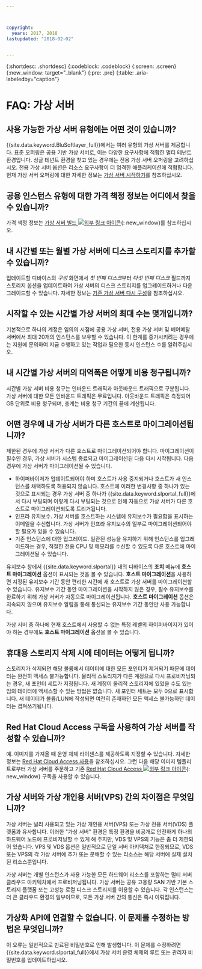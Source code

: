 ```yaml
---



copyright:
  years: 2017, 2018
lastupdated: "2018-02-02"


---
```


{:shortdesc: .shortdesc}
{:codeblock: .codeblock}
{:screen: .screen}
{:new_window: target="_blank"}
{:pre: .pre}
{:table: .aria-labeledby="caption"}


# FAQ: 가상 서버  

## 사용 가능한 가상 서버 유형에는 어떤 것이 있습니까?
{{site.data.keyword.BluSoftlayer_full}}에서는 여러 유형의 가상 서버를 제공합니다. 표준 오퍼링은 공용 기반 가상 서버로, 이는 다양한 요구사항에 적합한 멀티 테넌트 환경입니다. 싱글 테넌트 환경을 찾고 있는 경우에는 전용 가상 서버 오퍼링을 고려하십시오. 전용 가상 서버 옵션은 리소스 요구사항이 더 엄격한 애플리케이션에 적합합니다. 현재 가상 서버 오퍼링에 대한 자세한 정보는 [가상 서버 시작하기](../vsi/vsi_index.html)를 참조하십시오.

## 공용 인스턴스 유형에 대한 가격 책정 정보는 어디에서 찾을 수 있습니까?
가격 책정 정보는 [가상 서버 빌드 ![외부 링크 아이콘](../icons/launch-glyph.svg "외부 링크 아이콘")](https://www.ibm.com/cloud-computing/bluemix/virtual-servers){: new_window}를 참조하십시오.

## 내 시간별 또는 월별 가상 서버에 디스크 스토리지를 추가할 수 있습니까?
업데이트할 디바이스의 *구성* 화면에서 *첫 번째 디스크*부터 *다섯 번째 디스크* 필드까지 스토리지 옵션을 업데이트하여 가상 서버의 디스크 스토리지를 업그레이드하거나 다운그레이드할 수 있습니다. 자세한 정보는 [기존 가상 서버 다시 구성](../vsi/vsi_reconfigure.html)을 참조하십시오.

## 시작할 수 있는 시간별 가상 서버의 최대 수는 몇개입니까?

기본적으로 하나의 계정은 임의의 시점에 공용 가상 서버, 전용 가상 서버 및 베어메탈 서버에서 최대 20개의 인스턴스를 보유할 수 있습니다.  이 한계를 증가시키려는 경우에는 지원에 문의하여 지금 수행하고 있는 작업과 필요한 동시 인스턴스 수를 알려주십시오.

## 내 시간별 가상 서버의 대역폭은 어떻게 비용 청구됩니까?

시간별 가상 서버 비용 청구는 인바운드 트래픽과 아웃바운드 트래픽으로 구분됩니다. 가상 서버에 대한 모든 인바운드 트래픽은 무료입니다. 아웃바운드 트래픽은 측정되어 GB 단위로 비용 청구되며, 총계는 비용 청구 기간의 끝에 계산됩니다.

## 어떤 경우에 내 가상 서버가 다른 호스트로 마이그레이션됩니까?

제한된 경우에 가상 서버가 다른 호스트로 마이그레이션되어야 합니다. 마이그레이션이 필수인 경우, 가상 서버가 시스템 종료되고 마이그레이션된 다음 다시 시작됩니다. 다음 경우에 가상 서버가 마이그레이션될 수 있습니다.

* 하이퍼바이저가 업데이트되어야 하며 호스트가 사용 중지되거나 호스트가 새 인스턴스를 채택하도록 허용되지 않습니다. 호스트에 이러한 변경사항 중 하나가 있는 것으로 표시되는 경우 가상 서버 중 하나가 {{site.data.keyword.slportal_full}}에서 다시 부팅되며 이렇게 다시 부팅되는 것으로 인해 자동으로 가상 서버가 다른 호스트로 마이그레이션되도록 트리거됩니다.
* 인프라 유지보수. 가상 서버를 호스트하는 시스템에 유지보수가 필요함을 표시하는 이메일을 수신합니다. 가상 서버가 인프라 유지보수의 일부로 마이그레이션되어야 할 필요가 있을 수 있습니다.
* 기존 인스턴스에 대한 업그레이드. 일관된 성능을 유지하기 위해 인스턴스를 업그레이드하는 경우, 적절한 전용 CPU 및 메모리를 수신할 수 있도록 다른 호스트에 마이그레이션될 수 있습니다.

유지보수 창에서 {{site.data.keyword.slportal}} 내의 디바이스의 **조치** 메뉴에 **호스트 마이그레이션** 옵션이 표시되는 것을 볼 수 있습니다. **호스트 마이그레이션**을 사용하면 지정된 유지보수 기간 동안 편리한 시간에 새 호스트로 가상 서버를 마이그레이션할 수 있습니다. 유지보수 기간 동안 마이그레이션을 시작하지 않은 경우, 필수 유지보수를 완료하기 위해 가상 서버가 자동으로 마이그레이션됩니다. **호스트 마이그레이션** 옵션은 지속되지 않으며 유지보수 알림을 통해 통신되는 유지보수 기간 동안만 사용 가능합니다.

가상 서버 중 하나에 현재 호스트에서 사용할 수 없는 특정 레벨의 하이퍼바이저가 있어야 하는 경우에도 **호스트 마이그레이션** 옵션을 볼 수 있습니다.

## 휴대용 스토리지 삭제 시에 데이터는 어떻게 됩니까? 

스토리지가 삭제되면 해당 볼륨에서 데이터에 대한 모든 포인터가 제거되기 때문에 데이터는 완전히 액세스 불가능합니다. 물리적 스토리지가 다른 계정으로 다시 프로비저닝되는 경우, 새 포인터 세트가 지정됩니다. 새 계정이 물리적 스토리지에 있었을 수도 있는 임의 데이터에 액세스할 수 있는 방법은 없습니다. 새 포인터 세트는 모두 0으로 표시합니다. 새 데이터가 볼륨/LUN에 작성되면 여전히 존재하던 모든 액세스 불가능하던 데이터는 겹쳐쓰기됩니다. 

## Red Hat Cloud Access 구독을 사용하여 가상 서버를 작성할 수 있습니까?

예. 이미지를 가져올 때 운영 체제 라이센스를 제공하도록 지정할 수 있습니다. 자세한 정보는 [Red Hat Cloud Access 사용](../infrastructure/image-templates/use-red-hat-cloud-access.html)을 참조하십시오. 그런 다음 해당 이미지 템플리트로부터 가상 서버를 주문하고 기존 [Red Hat Cloud Access ![외부 링크 아이콘](../icons/launch-glyph.svg "외부 링크 아이콘")](https://www.redhat.com/en/technologies/cloud-computing/cloud-access){: new_window} 구독을 사용할 수 있습니다.

## 가상 서버와 가상 개인용 서버(VPS) 간의 차이점은 무엇입니까?

가상 서버는 널리 사용되고 있는 가상 개인용 서버(VPS) 또는 가상 전용 서버(VDS) 플랫폼과 유사합니다. 이러한 "가상 서버" 환경은 특정 환경을 비공개로 안전하게 하나의 하드웨어 노드에 프로비저닝할 수 있게 해 주지만, VDS 및 VPS의 기능은 좀 더 제한되어 있습니다. VPS 및 VDS 옵션은 일반적으로 단일 서버 아키텍처로 한정되므로, VDS 또는 VPS의 각 가상 서버에 추가 또는 분배할 수 있는 리소스는 해당 서버에 실제 설치된 리소스뿐입니다. 

가상 서버는 개별 인스턴스가 사용 가능한 모든 하드웨어 리소스를 포함하는 멀티 서버 클라우드 아키텍처에서 프로비저닝됩니다. 가상 서버는 공유 고용량 SAN 기반 기본 스토리지 플랫폼 또는 고성능 로컬 디스크 스토리지를 이용할 수 있습니다. 각 인스턴스는 더 큰 클라우드 환경의 일부이므로, 모든 가상 서버 간의 통신은 즉시 이뤄집니다.

## 가상화 API에 연결할 수 없습니다. 이 문제를 수정하는 방법은 무엇입니까?

이 오류는 일반적으로 만료된 비밀번호로 인해 발생합니다. 이 문제를 수정하려면 {{site.data.keyword.slportal_full}}에서 가상 서버 운영 체제의 루트 또는 관리자 비밀번호를 업데이트하십시오.
